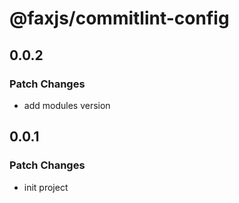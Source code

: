 # @faxjs/commitlint-config

## 0.0.2

### Patch Changes

- add modules version

## 0.0.1

### Patch Changes

- init project

